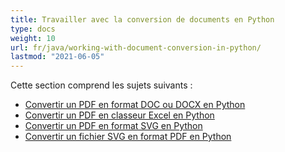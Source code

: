 ```yaml
---
title: Travailler avec la conversion de documents en Python
type: docs
weight: 10
url: fr/java/working-with-document-conversion-in-python/
lastmod: "2021-06-05"
---
```


Cette section comprend les sujets suivants :

- [Convertir un PDF en format DOC ou DOCX en Python](/pdf/java/convert-pdf-to-doc-or-docx-format-in-python/)
- [Convertir un PDF en classeur Excel en Python](/pdf/java/convert-pdf-to-excel-workbook-in-python/)
- [Convertir un PDF en format SVG en Python](/pdf/java/convert-pdf-to-svg-format-in-python/)
- [Convertir un fichier SVG en format PDF en Python](/pdf/java/convert-svg-file-to-pdf-format-in-python/)